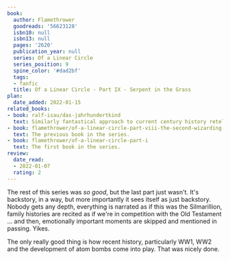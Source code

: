 ```yaml
---
book:
  author: Flamethrower
  goodreads: '56623128'
  isbn10: null
  isbn13: null
  pages: '2620'
  publication_year: null
  series: Of a Linear Circle
  series_position: 9
  spine_color: '#dad2bf'
  tags:
  - fanfic
  title: Of a Linear Circle - Part IX - Serpent in the Grass
plan:
  date_added: 2022-01-15
related_books:
- book: ralf-isau/das-jahrhundertkind
  text: Similarly fantastical approach to current century history retelling.
- book: flamethrower/of-a-linear-circle-part-viii-the-second-wizarding-war
  text: The previous book in the series.
- book: flamethrower/of-a-linear-circle-part-i
  text: The first book in the series.
review:
  date_read:
  - 2022-01-07
  rating: 2
---
```


The rest of this series was *so good*, but the last part just wasn't. It's backstory, in a way, but more importantly it
sees itself as just backstory. Nobody gets any depth, everything is narrated as if this was the Silmarillion, family
histories are recited as if we're in competition with the Old Testament … and then, emotionally important moments are
skipped and mentioned in passing. Yikes.

The only really good thing is how recent history, particularly WW1, WW2 and the development of atom bombs come into
play. That was nicely done.
